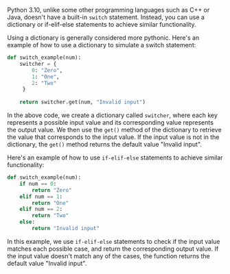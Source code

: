 Python 3.10, unlike some other programming languages such as C++ or Java, doesn't have a built-in `switch` statement. Instead, you can use a dictionary or if-elif-else statements to achieve similar functionality.

Using a dictionary is generally considered more pythonic. Here's an example of how to use a dictionary to simulate a switch statement:

```python
def switch_example(num):
    switcher = {
        0: "Zero",
        1: "One",
        2: "Two"
     }
    
    return switcher.get(num, "Invalid input")
```

In the above code, we create a dictionary called `switcher`, where each key represents a possible input value and its corresponding value represents the output value. We then use the `get()` method of the dictionary to retrieve the value that corresponds to the input value. If the input value is not in the dictionary, the `get()` method returns the default value "Invalid input".

Here's an example of how to use `if-elif-else` statements to achieve similar functionality:

```python
def switch_example(num):
    if num == 0:
        return "Zero"
    elif num == 1:
        return "One"
    elif num == 2:
        return "Two"
    else:
        return "Invalid input"
```

In this example, we use `if-elif-else` statements to check if the input value matches each possible case, and return the corresponding output value. If the input value doesn't match any of the cases, the function returns the default value "Invalid input".